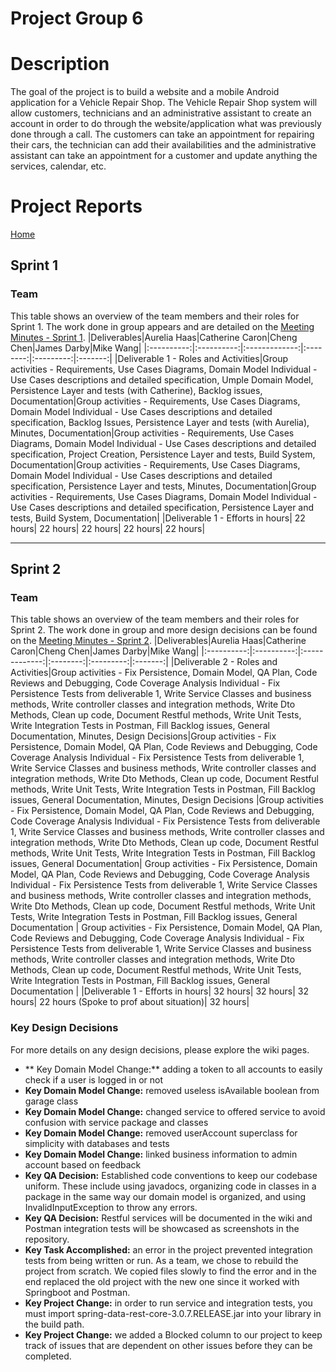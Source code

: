 # Project Group 6

# Description
The goal of the project is to build a website and a mobile Android application for a Vehicle Repair Shop.
The Vehicle Repair Shop system will allow customers, technicians and an administrative assistant to create an account in order to do through the website/application what was previously done through a call. The customers can take an appointment for repairing their cars, the technician can add their availabilities and the administrative assistant can take an appointment for a customer and update anything the services, calendar, etc.

# Project Reports
[Home](https://github.com/McGill-ECSE321-Winter2021/project-group-06/wiki)
## Sprint 1
### Team
This table shows an overview of the team members and their roles for Sprint 1. The work done in group appears and are detailed on the [Meeting Minutes - Sprint 1](https://github.com/McGill-ECSE321-Winter2021/project-group-06/wiki/Meeting-Minutes---Sprint-1).
|Deliverables|Aurelia Haas|Catherine Caron|Cheng Chen|James Darby|Mike Wang|
|:----------:|:----------:|:-------------:|:--------:|:---------:|:-------:|
|Deliverable 1 - Roles and Activities|Group activities - Requirements, Use Cases Diagrams, Domain Model  Individual - Use Cases descriptions and detailed specification, Umple Domain Model, Persistence Layer and tests (with Catherine), Backlog issues, Documentation|Group activities - Requirements, Use Cases Diagrams, Domain Model  Individual - Use Cases descriptions and detailed specification, Backlog Issues, Persistence Layer and tests (with Aurelia), Minutes, Documentation|Group activities - Requirements, Use Cases Diagrams, Domain Model  Individual - Use Cases descriptions and detailed specification, Project Creation, Persistence Layer and tests, Build System, Documentation|Group activities - Requirements, Use Cases Diagrams, Domain Model  Individual - Use Cases descriptions and detailed specification, Persistence Layer and tests, Minutes, Documentation|Group activities - Requirements, Use Cases Diagrams, Domain Model  Individual - Use Cases descriptions and detailed specification, Persistence Layer and tests, Build System, Documentation|
|Deliverable 1 - Efforts in hours| 22 hours| 22 hours| 22 hours| 22 hours| 22 hours|

***
## Sprint 2
### Team
This table shows an overview of the team members and their roles for Sprint 2. The work done in group and more design decisions can be found on the [Meeting Minutes - Sprint 2](https://github.com/McGill-ECSE321-Winter2021/project-group-06/wiki/Meeting-Minutes---Sprint-2).
|Deliverables|Aurelia Haas|Catherine Caron|Cheng Chen|James Darby|Mike Wang|
|:----------:|:----------:|:-------------:|:--------:|:---------:|:-------:|
|Deliverable 2 - Roles and Activities|Group activities - Fix Persistence, Domain Model, QA Plan, Code Reviews and Debugging, Code Coverage Analysis  Individual -  Fix Persistence Tests from deliverable 1, Write Service Classes and business methods, Write controller classes and integration methods, Write Dto Methods, Clean up code, Document Restful methods, Write Unit Tests, Write Integration Tests in Postman, Fill Backlog issues, General Documentation, Minutes, Design Decisions|Group activities - Fix Persistence, Domain Model, QA Plan, Code Reviews and Debugging, Code Coverage Analysis  Individual -  Fix Persistence Tests from deliverable 1, Write Service Classes and business methods, Write controller classes and integration methods, Write Dto Methods, Clean up code, Document Restful methods, Write Unit Tests, Write Integration Tests in Postman, Fill Backlog issues, General Documentation, Minutes, Design Decisions |Group activities - Fix Persistence, Domain Model, QA Plan, Code Reviews and Debugging, Code Coverage Analysis  Individual -  Fix Persistence Tests from deliverable 1, Write Service Classes and business methods, Write controller classes and integration methods, Write Dto Methods, Clean up code, Document Restful methods, Write Unit Tests, Write Integration Tests in Postman, Fill Backlog issues, General Documentation| Group activities - Fix Persistence, Domain Model, QA Plan, Code Reviews and Debugging, Code Coverage Analysis  Individual -  Fix Persistence Tests from deliverable 1, Write Service Classes and business methods, Write controller classes and integration methods, Write Dto Methods, Clean up code, Document Restful methods, Write Unit Tests, Write Integration Tests in Postman, Fill Backlog issues, General Documentation | Group activities - Fix Persistence, Domain Model, QA Plan, Code Reviews and Debugging, Code Coverage Analysis  Individual -  Fix Persistence Tests from deliverable 1, Write Service Classes and business methods, Write controller classes and integration methods, Write Dto Methods, Clean up code, Document Restful methods, Write Unit Tests, Write Integration Tests in Postman, Fill Backlog issues, General Documentation |
|Deliverable 1 - Efforts in hours| 32 hours| 32 hours| 32 hours| 22 hours (Spoke to prof about situation)| 32 hours|

### Key Design Decisions
For more details on any design decisions, please explore the wiki pages. 
* ** Key Domain Model Change:** adding a token to all accounts to easily check if a user is logged in or not
* **Key Domain Model Change:** removed useless isAvailable boolean from garage class
* **Key Domain Model Change:** changed service to offered service to avoid confusion with service package and classes
* **Key Domain Model Change:** removed userAccount superclass for simplicity with databases and tests
* **Key Domain Model Change:** linked business information to admin account based on feedback
* **Key QA Decision:** Established code conventions to keep our codebase uniform. These include using javadocs, organizing code in classes in a package in the same way our domain model is organized, and using InvalidInputException to throw any errors.
* **Key QA Decision:** Restful services will be documented in the wiki and Postman integration tests will be showcased as screenshots in the repository.
* **Key Task Accomplished:** an error in the project prevented integration tests from being written or run. As a team, we chose to rebuild the project from scratch. We copied files slowly to find the error and in the end replaced the old project with the new one since it worked with Springboot and Postman.
* **Key Project Change:** in order to run service and integration tests, you must import spring-data-rest-core-3.0.7.RELEASE.jar into your library in the build path.
* **Key Project Change:** we added a Blocked column to our project to keep track of issues that are dependent on other issues before they can be completed. 
